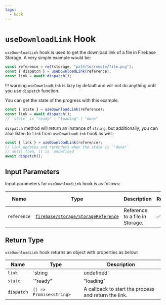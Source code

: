 ```yaml
---
tags:
  - hook
---
```


# `useDownloadLink` Hook

`useDownloadLink` hook is used to get the download link of a file in Firebase Storage. A very simple example would be:

```typescript
const reference = ref(storage, "path/to/remote/file.png");
const { dispatch } = useDownloadLink(reference);
const link = await dispatch();
```

!!! warning
    `useDownloadLink` is lazy by default and will not do anything until you use `dispatch` function.

You can get the state of the progress with this example.

```typescript
const { state } = useDownloadLink(reference);
const link = await dispatch();
// `state` is "ready" | "loading" | "done"
```

`dispatch` method will return an instance of `string`, but additionally, you can also listen to `link` from `useDownloadLink` hook as well:

```typescript
const { link } = useDownloadLink(reference);
// link updates and rerenders when the state is `"done"`
// until then, it is `undefined`
await dispatch();
```

## Input Parameters

Input parameters for `useDownloadLink` hook is as follows:

| Name | Type | Description | Required | Default Value |
|---|---|---|---|---|
| `reference` | [`firebase/storage/StorageReference`][StorageReferenceRefDoc] | Reference to a file in Storage. | ✅ | - |

## Return Type

`useDownloadLink` hook returns an object with properties as below:

| Name | Type | Description |
|---|---|---|
| `link` | `string | undefined` | The download link. `undefined` if the `state` is not `"done"`. |
| `state` | `"ready" | "loading" | "done"` | The state of the process. |
| `dispatch` | `() => Promise<string>` | A callback to start the process and return the link. |

[StorageReferenceRefDoc]: https://firebase.google.com/docs/reference/js/storage.storagereference